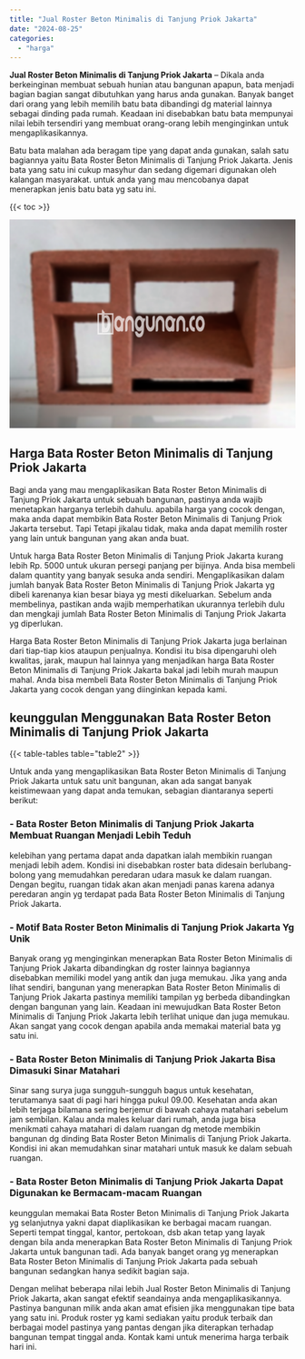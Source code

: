 ```yaml
---
title: "Jual Roster Beton Minimalis di Tanjung Priok Jakarta"
date: "2024-08-25"
categories: 
  - "harga"
---
```


**Jual Roster Beton Minimalis di Tanjung Priok Jakarta** – Dikala anda berkeinginan membuat sebuah hunian atau bangunan apapun, bata menjadi bagian bagian sangat dibutuhkan yang harus anda gunakan. Banyak banget dari orang yang lebih memilih batu bata dibandingi dg material lainnya sebagai dinding pada rumah. Keadaan ini disebabkan batu bata mempunyai nilai lebih tersendiri yang membuat orang-orang lebih menginginkan untuk mengaplikasikannya.

Batu bata malahan ada beragam tipe yang dapat anda gunakan, salah satu bagiannya yaitu Bata Roster Beton Minimalis di Tanjung Priok Jakarta. Jenis bata yang satu ini cukup masyhur dan sedang digemari digunakan oleh kalangan masyarakat. untuk anda yang mau mencobanya dapat menerapkan jenis batu bata yg satu ini.

{{< toc >}}

![Jual Roster Beton Minimalis di Tanjung Priok Jakarta](/images/bata-roster-minimalis-36.png)

## Harga Bata Roster Beton Minimalis di Tanjung Priok Jakarta

Bagi anda yang mau mengaplikasikan Bata Roster Beton Minimalis di Tanjung Priok Jakarta untuk sebuah bangunan, pastinya anda wajib menetapkan harganya terlebih dahulu. apabila harga yang cocok dengan, maka anda dapat membikin Bata Roster Beton Minimalis di Tanjung Priok Jakarta tersebut. Tapi Tetapi jikalau tidak, maka anda dapat memilih roster yang lain untuk bangunan yang akan anda buat.

Untuk harga Bata Roster Beton Minimalis di Tanjung Priok Jakarta kurang lebih Rp. 5000 untuk ukuran persegi panjang per bijinya. Anda bisa membeli dalam quantity yang banyak sesuka anda sendiri. Mengaplikasikan dalam jumlah banyak Bata Roster Beton Minimalis di Tanjung Priok Jakarta yg dibeli karenanya kian besar biaya yg mesti dikeluarkan. Sebelum anda membelinya, pastikan anda wajib memperhatikan ukurannya terlebih dulu dan mengkaji jumlah Bata Roster Beton Minimalis di Tanjung Priok Jakarta yg diperlukan.

Harga Bata Roster Beton Minimalis di Tanjung Priok Jakarta juga berlainan dari tiap-tiap kios ataupun penjualnya. Kondisi itu bisa dipengaruhi oleh kwalitas, jarak, maupun hal lainnya yang menjadikan harga Bata Roster Beton Minimalis di Tanjung Priok Jakarta bakal jadi lebih murah maupun mahal. Anda bisa membeli Bata Roster Beton Minimalis di Tanjung Priok Jakarta yang cocok dengan yang diinginkan kepada kami.

## keunggulan Menggunakan Bata Roster Beton Minimalis di Tanjung Priok Jakarta

{{< table-tables table="table2" >}}

Untuk anda yang mengaplikasikan Bata Roster Beton Minimalis di Tanjung Priok Jakarta untuk satu unit bangunan, akan ada sangat banyak keistimewaan yang dapat anda temukan, sebagian diantaranya seperti berikut:

### \- Bata Roster Beton Minimalis di Tanjung Priok Jakarta Membuat Ruangan Menjadi Lebih Teduh

kelebihan yang pertama dapat anda dapatkan ialah membikin ruangan menjadi lebih adem. Kondisi ini disebabkan roster bata didesain berlubang-bolong yang memudahkan peredaran udara masuk ke dalam ruangan. Dengan begitu, ruangan tidak akan akan menjadi panas karena adanya peredaran angin yg terdapat pada Bata Roster Beton Minimalis di Tanjung Priok Jakarta.

### \- Motif Bata Roster Beton Minimalis di Tanjung Priok Jakarta Yg Unik

Banyak orang yg menginginkan menerapkan Bata Roster Beton Minimalis di Tanjung Priok Jakarta dibandingkan dg roster lainnya bagiannya disebabkan memiliki model yang antik dan juga memukau. Jika yang anda lihat sendiri, bangunan yang menerapkan Bata Roster Beton Minimalis di Tanjung Priok Jakarta pastinya memiliki tampilan yg berbeda dibandingkan dengan bangunan yang lain. Keadaan ini mewujudkan Bata Roster Beton Minimalis di Tanjung Priok Jakarta lebih terlihat unique dan juga memukau. Akan sangat yang cocok dengan apabila anda memakai material bata yg satu ini.

### \- Bata Roster Beton Minimalis di Tanjung Priok Jakarta Bisa Dimasuki Sinar Matahari

Sinar sang surya juga sungguh-sungguh bagus untuk kesehatan, terutamanya saat di pagi hari hingga pukul 09.00. Kesehatan anda akan lebih terjaga bilamana sering berjemur di bawah cahaya matahari sebelum jam sembilan. Kalau anda males keluar dari rumah, anda juga bisa menikmati cahaya matahari di dalam ruangan dg metode membikin bangunan dg dinding Bata Roster Beton Minimalis di Tanjung Priok Jakarta. Kondisi ini akan memudahkan sinar matahari untuk masuk ke dalam sebuah ruangan.

### \- Bata Roster Beton Minimalis di Tanjung Priok Jakarta Dapat Digunakan ke Bermacam-macam Ruangan

keunggulan memakai Bata Roster Beton Minimalis di Tanjung Priok Jakarta yg selanjutnya yakni dapat diaplikasikan ke berbagai macam ruangan. Seperti tempat tinggal, kantor, pertokoan, dsb akan tetap yang layak dengan bila anda menerapkan Bata Roster Beton Minimalis di Tanjung Priok Jakarta untuk bangunan tadi. Ada banyak banget orang yg menerapkan Bata Roster Beton Minimalis di Tanjung Priok Jakarta pada sebuah bangunan sedangkan hanya sedikit bagian saja.

Dengan melihat beberapa nilai lebih Jual Roster Beton Minimalis di Tanjung Priok Jakarta, akan sangat efektif seandainya anda mengaplikasikannya. Pastinya bangunan milik anda akan amat efisien jika menggunakan tipe bata yang satu ini. Produk roster yg kami sediakan yaitu produk terbaik dan berbagai model pastinya yang pantas dengan jika diterapkan terhadap bangunan tempat tinggal anda. Kontak kami untuk menerima harga terbaik hari ini.
